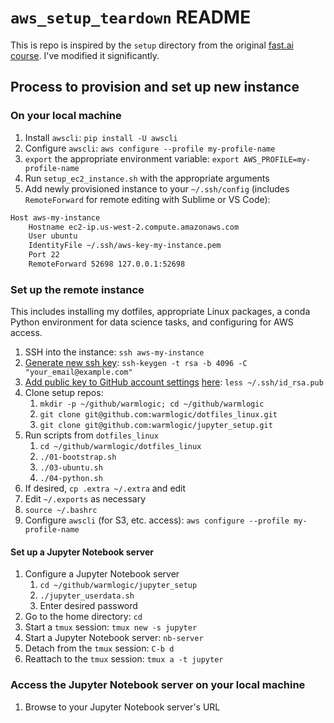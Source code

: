 # `aws_setup_teardown` README

This is repo is inspired by the `setup` directory from the original [fast.ai course](https://github.com/fastai/courses). I've modified it significantly.

## Process to provision and set up new instance

### On your local machine

1. Install `awscli`: `pip install -U awscli`
1. Configure `awscli`: `aws configure --profile my-profile-name`
1. `export` the appropriate environment variable: `export AWS_PROFILE=my-profile-name`
1. Run `setup_ec2_instance.sh` with the appropriate arguments
1. Add newly provisioned instance to your `~/.ssh/config` (includes `RemoteForward` for remote editing with Sublime or VS Code):

```txt
Host aws-my-instance
    Hostname ec2-ip.us-west-2.compute.amazonaws.com
    User ubuntu
    IdentityFile ~/.ssh/aws-key-my-instance.pem
    Port 22
    RemoteForward 52698 127.0.0.1:52698
```

### Set up the remote instance

This includes installing my dotfiles, appropriate Linux packages, a conda Python environment for data science tasks, and configuring for AWS access.

1. SSH into the instance: `ssh aws-my-instance`
1. [Generate new ssh key](https://help.github.com/articles/generating-a-new-ssh-key-and-adding-it-to-the-ssh-agent/): `ssh-keygen -t rsa -b 4096 -C "your_email@example.com"`
1. [Add public key to GitHub account settings](https://help.github.com/articles/adding-a-new-ssh-key-to-your-github-account/) [here](https://github.com/settings/keys): `less ~/.ssh/id_rsa.pub`
1. Clone setup repos:
    1. `mkdir -p ~/github/warmlogic; cd ~/github/warmlogic`
    1. `git clone git@github.com:warmlogic/dotfiles_linux.git`
    1. `git clone git@github.com:warmlogic/jupyter_setup.git`
1. Run scripts from `dotfiles_linux`
    1. `cd ~/github/warmlogic/dotfiles_linux`
    1. `./01-bootstrap.sh`
    1. `./03-ubuntu.sh`
    1. `./04-python.sh`
1. If desired, `cp .extra ~/.extra` and edit
1. Edit `~/.exports` as necessary
1. `source ~/.bashrc`
1. Configure `awscli` (for S3, etc. access): `aws configure --profile my-profile-name`

#### Set up a Jupyter Notebook server

1. Configure a Jupyter Notebook server
    1. `cd ~/github/warmlogic/jupyter_setup`
    1. `./jupyter_userdata.sh`
    1. Enter desired password
1. Go to the home directory: `cd`
1. Start a `tmux` session: `tmux new -s jupyter`
1. Start a Jupyter Notebook server: `nb-server`
1. Detach from the `tmux` session: `C-b d`
1. Reattach to the `tmux` session: `tmux a -t jupyter`

### Access the Jupyter Notebook server on your local machine

1. Browse to your Jupyter Notebook server's URL
